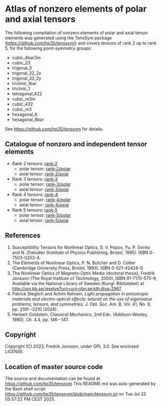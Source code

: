 # Atlas of nonzero elements of polar and axial tensors

The following compilation of nonzero elements of polar and axial tensor elements was generated using the TensSym package (https://github.com/hp35/tenssym/) and covers tensors of rank 2 up to rank 5, for the following point-symmetry groups:
- cubic_4bar3m
- cubic_23
- trigonal_3
- trigonal_32_2x
- trigonal_32_2y
- triclinic_1bar
- triclinic_1
- tetragonal_422
- cubic_m3m
- cubic_432
- cubic_m3
- hexagonal_6
- hexagonal_6bar

See https://github.com/hp35/tenssym for details.

## Catalogue of nonzero and independent tensor elements
- Rank 2 tensors: [rank-2](rank-2)
    - polar tensor: [rank-2/polar](rank-2/polar)
    - axial tensor: [rank-2/axial](rank-2/axial)
- Rank 3 tensors: [rank-3](rank-3)
    - polar tensor: [rank-3/polar](rank-3/polar)
    - axial tensor: [rank-3/axial](rank-3/axial)
- Rank 4 tensors: [rank-4](rank-4)
    - polar tensor: [rank-4/polar](rank-4/polar)
    - axial tensor: [rank-4/axial](rank-4/axial)
- Rank 5 tensors: [rank-5](rank-5)
    - polar tensor: [rank-5/polar](rank-5/polar)
    - axial tensor: [rank-5/axial](rank-5/axial)

## References
1.   Susceptibility Tensors for Nonlinear Optics, S. V. Popov, Yu. P. Svirko and N. Zheludev (Institute of Physics Publishing, Bristol, 1995). ISBN 0-7503-0253-4.
2. The Elements of Nonlinear Optics, P. N. Butcher and D. Cotter (Cambridge University Press, Bristol, 1993). ISBN 0-521-42424-0.
3. The Nonlinear Optics of Magneto-Optic Media (doctoral thesis), Fredrik Jonsson (The Royal Institute of Technology, 2000), ISBN 91-7170-575-9; Available via the National Library of Sweden (Kungl. Biblioteket) at http://urn.kb.se/resolve?urn=urn:nbn:se:kth:diva-2967
4. Patrick Steglich and Achim Kehrein, <em>Light propagation in anisotropic materials and electro-optical effects: tutorial on the use of eigenvalue problems, tensors, and symmetries</em>, J. Opt. Soc. Am. B, Vol. 41, No. 9, pp. 2191--2210 (2024).
5. Herbert Goldstein, <em>Classical Mechanics</em>, 2nd Edn. (Addison-Wesley, 1980), Ch. 4.4, pp. 146--147.

## Copyright
Copyright (C) 2023, Fredrik Jonsson, under GPL 3.0. See enclosed LICENSE.

## Location of master source code
The source and documentation can be found at https://github.com/hp35/tenssym 
This README.md was auto-generated by the Bash shell script https://github.com/hp35/tenssym/blob/main/tenssym.sh on Tue Jul 22 05:57:22 PM CEST 2025.
